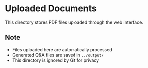 # Uploaded Documents

This directory stores PDF files uploaded through the web interface.

## Note

- Files uploaded here are automatically processed
- Generated Q&A files are saved in `../output/`
- This directory is ignored by Git for privacy
